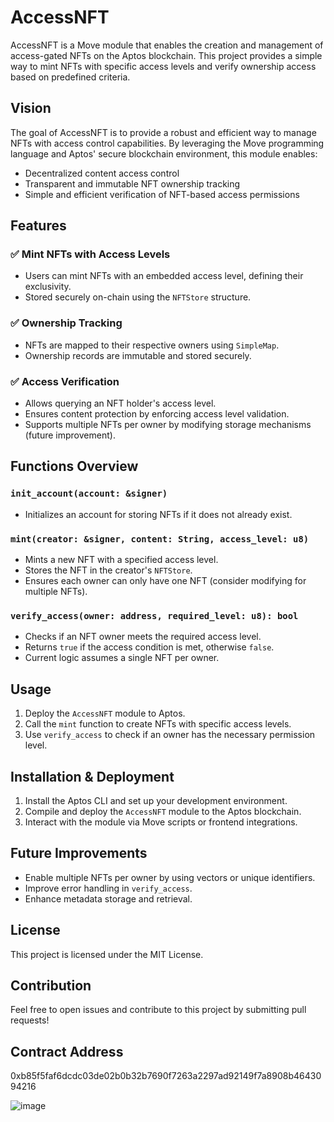 # AccessNFT

AccessNFT is a Move module that enables the creation and management of access-gated NFTs on the Aptos blockchain. This project provides a simple way to mint NFTs with specific access levels and verify ownership access based on predefined criteria.

## Vision
The goal of AccessNFT is to provide a robust and efficient way to manage NFTs with access control capabilities. By leveraging the Move programming language and Aptos' secure blockchain environment, this module enables:

- Decentralized content access control
- Transparent and immutable NFT ownership tracking
- Simple and efficient verification of NFT-based access permissions

## Features
### ✅ Mint NFTs with Access Levels
- Users can mint NFTs with an embedded access level, defining their exclusivity.
- Stored securely on-chain using the `NFTStore` structure.

### ✅ Ownership Tracking
- NFTs are mapped to their respective owners using `SimpleMap`.
- Ownership records are immutable and stored securely.

### ✅ Access Verification
- Allows querying an NFT holder's access level.
- Ensures content protection by enforcing access level validation.
- Supports multiple NFTs per owner by modifying storage mechanisms (future improvement).

## Functions Overview
### `init_account(account: &signer)`
- Initializes an account for storing NFTs if it does not already exist.

### `mint(creator: &signer, content: String, access_level: u8)`
- Mints a new NFT with a specified access level.
- Stores the NFT in the creator's `NFTStore`.
- Ensures each owner can only have one NFT (consider modifying for multiple NFTs).

### `verify_access(owner: address, required_level: u8): bool`
- Checks if an NFT owner meets the required access level.
- Returns `true` if the access condition is met, otherwise `false`.
- Current logic assumes a single NFT per owner.

## Usage
1. Deploy the `AccessNFT` module to Aptos.
2. Call the `mint` function to create NFTs with specific access levels.
3. Use `verify_access` to check if an owner has the necessary permission level.

## Installation & Deployment
1. Install the Aptos CLI and set up your development environment.
2. Compile and deploy the `AccessNFT` module to the Aptos blockchain.
3. Interact with the module via Move scripts or frontend integrations.

## Future Improvements
- Enable multiple NFTs per owner by using vectors or unique identifiers.
- Improve error handling in `verify_access`.
- Enhance metadata storage and retrieval.

## License
This project is licensed under the MIT License.

## Contribution
Feel free to open issues and contribute to this project by submitting pull requests!



## Contract Address
0xb85f5faf6dcdc03de02b0b32b7690f7263a2297ad92149f7a8908b4643094216

![image](https://github.com/user-attachments/assets/3135a6b9-875a-47d8-8a14-5e81e99efcf3)

